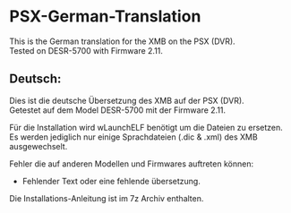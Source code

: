 # PSX-German-Translation
This is the German translation for the XMB on the PSX (DVR). </br>
Tested on DESR-5700 with Firmware 2.11.

## Deutsch: </br>
Dies ist die deutsche Übersetzung des XMB auf der PSX (DVR). </br>
Getestet auf dem Model DESR-5700 mit der Firmware 2.11.

Für die Installation wird wLaunchELF benötigt um die Dateien zu ersetzen. </br>
Es werden jediglich nur einige Sprachdateien (.dic & .xml) des XMB ausgewechselt. </br>

Fehler die auf anderen Modellen und Firmwares auftreten können:
- Fehlender Text oder eine fehlende übersetzung.

Die Installations-Anleitung ist im 7z Archiv enthalten.
